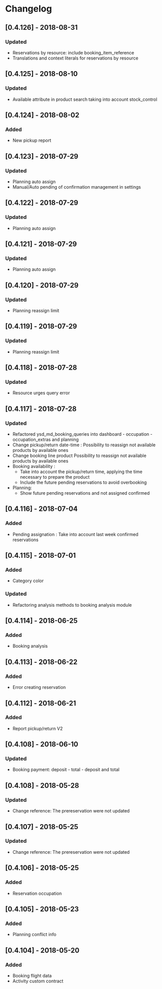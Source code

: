 # Changelog

## [0.4.126] - 2018-08-31
### Updated
- Reservations by resource: include booking_item_reference
- Translations and context literals for reservations by resource

## [0.4.125] - 2018-08-10
### Updated
- Available attribute in product search taking into account stock_control

## [0.4.124] - 2018-08-02
### Added
- New pickup report

## [0.4.123] - 2018-07-29
### Updated
- Planning auto assign
- Manual/Auto pending of confirmation management in settings

## [0.4.122] - 2018-07-29
### Updated
- Planning auto assign

## [0.4.121] - 2018-07-29
### Updated
- Planning auto assign

## [0.4.120] - 2018-07-29
### Updated
- Planning reassign limit

## [0.4.119] - 2018-07-29
### Updated
- Planning reassign limit

## [0.4.118] - 2018-07-28
### Updated
- Resource urges query error

## [0.4.117] - 2018-07-28
### Updated
- Refactored ysd_md_booking_queries into dashboard - occupation - occupation_extras and planning
- Change pickup/return date-time :
  Possibility to reassign not available products by available ones
- Change booking line product
  Possibility to reassign not available products by available ones
- Booking availability :
  - Take into account the pickup/return time, applying the time necessary to prepare the product
  - Include the future pending reservations to avoid overbooking
- Planning:
  - Show future pending reservations and not assigned confirmed   
  

## [0.4.116] - 2018-07-04
### Added
- Pending assignation : Take into account last week confirmed reservations

## [0.4.115] - 2018-07-01
### Added
- Category color
### Updated
- Refactoring analysis methods to booking analysis module

## [0.4.114] - 2018-06-25
### Added
- Booking analysis

## [0.4.113] - 2018-06-22
### Added
- Error creating reservation

## [0.4.112] - 2018-06-21
### Added
- Report pickup/return V2

## [0.4.108] - 2018-06-10
### Updated
- Booking payment: deposit - total - deposit and total

## [0.4.108] - 2018-05-28
### Updated
- Change reference: The prereservation were not updated

## [0.4.107] - 2018-05-25
### Updated
- Change reference: The prereservation were not updated

## [0.4.106] - 2018-05-25
### Added
- Reservation occupation

## [0.4.105] - 2018-05-23
### Added
- Planning conflict info

## [0.4.104] - 2018-05-20
### Added
- Booking flight data
- Activity custom contract


